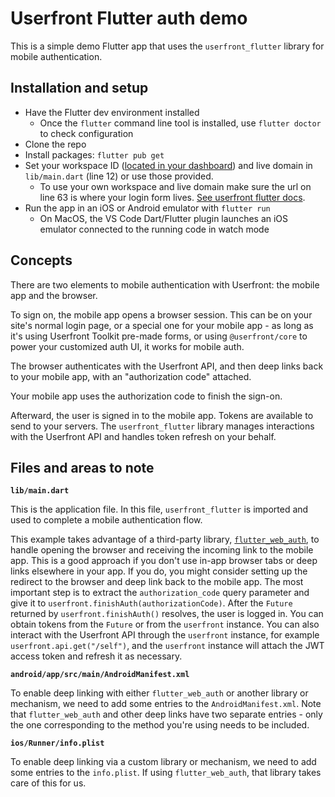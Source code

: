 # Userfront Flutter auth demo

This is a simple demo Flutter app that uses the `userfront_flutter` library for mobile authentication.

## Installation and setup

- Have the Flutter dev environment installed
  - Once the `flutter` command line tool is installed, use `flutter doctor` to check configuration
- Clone the repo
- Install packages: `flutter pub get`
- Set your workspace ID ([located in your dashboard](https://userfront.com/dashboard)) and live domain in `lib/main.dart` (line 12) or use those provided.
  - To use your own workspace and live domain make sure the url on line 63 is where your login form lives. [See userfront flutter docs](https://github.com/userfront/flutter#usage).
- Run the app in an iOS or Android emulator with `flutter run`
  - On MacOS, the VS Code Dart/Flutter plugin launches an iOS emulator connected to the running code in watch mode

## Concepts

There are two elements to mobile authentication with Userfront: the mobile app and the browser.

To sign on, the mobile app opens a browser session. This can be on your site's normal login page, or a special one for your mobile app - as long as it's using Userfront Toolkit pre-made forms, or using `@userfront/core` to power your customized auth UI, it works for mobile auth.

The browser authenticates with the Userfront API, and then deep links back to your mobile app, with an "authorization code" attached.

Your mobile app uses the authorization code to finish the sign-on.

Afterward, the user is signed in to the mobile app. Tokens are available to send to your servers. The `userfront_flutter` library manages interactions with the Userfront API and handles token refresh on your behalf.

## Files and areas to note

**`lib/main.dart`**

This is the application file. In this file, `userfront_flutter` is imported and used to complete a mobile authentication flow.

This example takes advantage of a third-party library, [`flutter_web_auth`](https://pub.dev/packages/flutter_web_auth), to handle opening the browser and receiving the incoming link to the mobile app. This is a good approach if you don't use in-app browser tabs or deep links elsewhere in your app. If you do, you might consider setting up the redirect to the browser and deep link back to the mobile app. The most important step is to extract the `authorization_code` query parameter and give it to `userfront.finishAuth(authorizationCode)`. After the `Future` returned by `userfront.finishAuth()` resolves, the user is logged in. You can obtain tokens from the `Future` or from the `userfront` instance. You can also interact with the Userfront API through the `userfront` instance, for example `userfront.api.get("/self")`, and the `userfront` instance will attach the JWT access token and refresh it as necessary.

**`android/app/src/main/AndroidManifest.xml`**

To enable deep linking with either `flutter_web_auth` or another library or mechanism, we need to add some entries to the `AndroidManifest.xml`. Note that `flutter_web_auth` and other deep links have two separate entries - only the one corresponding to the method you're using needs to be included.

**`ios/Runner/info.plist`**

To enable deep linking via a custom library or mechanism, we need to add some entries to the `info.plist`. If using `flutter_web_auth`, that library takes care of this for us.